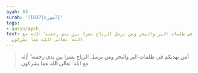 ```yaml
---
ayah: 63
surah: '[[027|سورة]]'
tags:
- quran/ayah
text: أمن يهديكم في ظلمات البر والبحر ومن يرسل الرياح بشرا بين يدي رحمته ۗ أإله مع
  الله ۚ تعالى الله عما يشركون
---
```

> أمن يهديكم في ظلمات البر والبحر ومن يرسل الرياح بشرا بين يدي رحمته ۗ أإله مع الله ۚ تعالى الله عما يشركون
